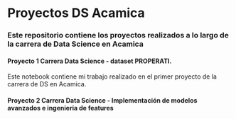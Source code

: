 # Proyectos DS Acamica
### Este repositorio contiene los proyectos realizados a lo largo de la carrera de Data Science en Acamica

#### Proyecto 1 Carrera Data Science - dataset PROPERATI.
Este notebook contiene mi trabajo realizado en el primer proyecto de la carrera de DS en Acamica.

#### Proyecto 2 Carrera Data Science - Implementación de modelos avanzados e ingenieria de features


